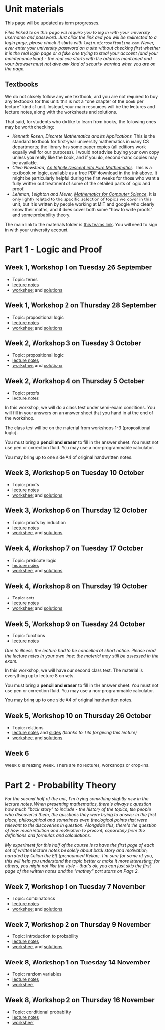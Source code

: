 # Unit materials

This page will be updated as term progresses.

_Files linked to on this page will require you to log in with your university username and password. Just click the link and you will be redirected to a login page, please check it starts with `login.microsoftonline.com`. Never, ever enter your university password on a site without checking first whether it is the real login page or a fake one trying to steal your account (and your maintenance loan) - the real one starts with the address mentioned and your browser must not give any kind of security warning when you are on the page._

## Textbooks

We do not closely follow any one textbook, and you are not required to buy any textbooks for this unit: this is not a "one chapter of the book per lecture" kind of unit. Instead, your main resources will be the lectures and lecture notes, along with the worksheets and solutions.

That said, for students who do like to learn from books, the following ones may be worth checking:

  - _Kenneth Rosen, Discrete Mathematics and its Applications._ This is the standard textbook for first-year university mathematics in many CS departments; the library has some paper copies (all editions work equally well for our purposes). I would not advise buying your own copy unless you really like the book, and if you do, second-hand copies may be available.
  - _Clive Newstead, [An Infinite Descent into Pure Mathematics](https://infinitedescent.xyz/)._ This is a textbook on logic, available as a free PDF download in the link above. It might be particularly helpful during the first weeks for those who want a fully written out treatment of some of the detailed parts of logic and proof.
  - _Lehman, Leighton and Meyer, [Mathematics for Computer Science](https://courses.csail.mit.edu/6.042/spring18/mcs.pdf)._ It is only lightly related to the specific selection of topics we cover in this unit, but it is written by people working at MIT and google who clearly know their maths, and it does cover both some "how to write proofs" and some probability theory.

The main link to the materials folder is [this teams link](https://uob.sharepoint.com/teams/UnitTeams-COMS10014-2023-24-TB-1-A/Class%20Materials/Forms/AllItems.aspx). You will need to sign in with your university account.

# Part 1 - Logic and Proof

## Week 1, Workshop 1 on Tuesday 26 September

  - Topic: terms
  - [lecture notes](https://uob.sharepoint.com/teams/UnitTeams-COMS10014-2023-24-TB-1-A/Class%20Materials/notes/01-terms.pdf)
  - [worksheet](https://uob.sharepoint.com/teams/UnitTeams-COMS10014-2023-24-TB-1-A/Class%20Materials/worksheets/WS01_Terms.pdf)
  and [solutions](https://uob.sharepoint.com/teams/UnitTeams-COMS10014-2023-24-TB-1-A/Class%20Materials/solutions/SL01_Terms.pdf)

## Week 1, Workshop 2 on Thursday 28 September

  - Topic: propositional logic
  - [lecture notes](https://uob.sharepoint.com/teams/UnitTeams-COMS10014-2023-24-TB-1-A/Class%20Materials/notes/02-logic.pdf)
  - [worksheet](https://uob.sharepoint.com/teams/UnitTeams-COMS10014-2023-24-TB-1-A/Class%20Materials/worksheets/WS02_Logic1.pdf) and 
  [solutions](https://uob.sharepoint.com/teams/UnitTeams-COMS10014-2023-24-TB-1-A/Class%20Materials/solutions/SL02_Logic1.pdf)

## Week 2, Workshop 3 on Tuesday 3 October

  - Topic: propositional logic
  - [lecture notes](https://uob.sharepoint.com/teams/UnitTeams-COMS10014-2023-24-TB-1-A/Class%20Materials/notes/03-morelogic.pdf)
  - [worksheet](https://uob.sharepoint.com/teams/UnitTeams-COMS10014-2023-24-TB-1-A/Class%20Materials/worksheets/WS03_Logic2.pdf) and 
  [solutions](https://uob.sharepoint.com/teams/UnitTeams-COMS10014-2023-24-TB-1-A/Class%20Materials/solutions/SL03_Logic2.pdf)

## Week 2, Workshop 4 on Thursday 5 October

  - Topic: proofs
  - [lecture notes](https://uob.sharepoint.com/teams/UnitTeams-COMS10014-2023-24-TB-1-A/Class%20Materials/notes/04-proofs.pdf)

In this workshop, we will do a class test under semi-exam conditions. You will fill in your answers on an answer sheet that you hand in at the end of the workshop.

The class test will be on the material from workshops 1-3 (propositional logic).

You must bring a **pencil and eraser** to fill in the answer sheet. You must not use pen or correction fluid. You may use a non-programmable calculator.

You may bring up to one side A4 of original handwritten notes.

## Week 3, Workshop 5 on Tuesday 10 October

  - Topic: proofs
  - [lecture notes](https://uob.sharepoint.com/teams/UnitTeams-COMS10014-2023-24-TB-1-A/Class%20Materials/notes/05-moreproofs.pdf)
  - [worksheet](https://uob.sharepoint.com/teams/UnitTeams-COMS10014-2023-24-TB-1-A/Class%20Materials/worksheets/WS05_Proofs.pdf) and 
  [solutions](https://uob.sharepoint.com/teams/UnitTeams-COMS10014-2023-24-TB-1-A/Class%20Materials/solutions/SL05_Proofs.pdf)

## Week 3, Workshop 6 on Thursday 12 October

  - Topic: proofs by induction
  - [lecture notes](https://uob.sharepoint.com/teams/UnitTeams-COMS10014-2023-24-TB-1-A/Class%20Materials/notes/06-induction.pdf)
  - [worksheet](https://uob.sharepoint.com/teams/UnitTeams-COMS10014-2023-24-TB-1-A/Class%20Materials/worksheets/WS06_Induction.pdf) and 
  [solutions](https://uob.sharepoint.com/teams/UnitTeams-COMS10014-2023-24-TB-1-A/Class%20Materials/solutions/SL06_Induction.pdf)

## Week 4, Workshop 7 on Tuesday 17 October

  - Topic: predicate logic
  - [lecture notes](https://uob.sharepoint.com/teams/UnitTeams-COMS10014-2023-24-TB-1-A/Class%20Materials/notes/07-predicates.pdf)
  - [worksheet](https://uob.sharepoint.com/teams/UnitTeams-COMS10014-2023-24-TB-1-A/Class%20Materials/worksheets/WS07_Predicates.pdf) and 
  [solutions](https://uob.sharepoint.com/teams/UnitTeams-COMS10014-2023-24-TB-1-A/Class%20Materials/solutions/SL07_Predicates.pdf)

## Week 4, Workshop 8 on Thursday 19 October

  - Topic: sets
  - [lecture notes](https://uob.sharepoint.com/teams/UnitTeams-COMS10014-2023-24-TB-1-A/Class%20Materials/notes/08-sets.pdf)
  - [worksheet](https://uob.sharepoint.com/teams/UnitTeams-COMS10014-2023-24-TB-1-A/Class%20Materials/worksheets/WS08_Sets.pdf) and 
  [solutions](https://uob.sharepoint.com/teams/UnitTeams-COMS10014-2023-24-TB-1-A/Class%20Materials/solutions/SL08_Sets.pdf)

## Week 5, Workshop 9 on Tuesday 24 October

  - Topic: functions
  - [lecture notes](https://uob.sharepoint.com/teams/UnitTeams-COMS10014-2023-24-TB-1-A/Class%20Materials/notes/09-functions.pdf)

_Due to illness, the lecture had to be cancelled at short notice. Please read the lecture notes in your own time: the material may still be assessed in the exam._

In this workshop, we will have our second class test. The material is everything up to lecture 8 on sets.

You must bring a **pencil and eraser** to fill in the answer sheet. You must not use pen or correction fluid. You may use a non-programmable calculator.

You may bring up to one side A4 of original handwritten notes.

## Week 5, Workshop 10 on Thursday 26 October

  - Topic: relations
  - [lecture notes](https://uob.sharepoint.com/teams/UnitTeams-COMS10014-2023-24-TB-1-A/Class%20Materials/notes/10-relations.pdf) and [slides](https://uob.sharepoint.com/teams/UnitTeams-COMS10014-2023-24-TB-1-A/Class%20Materials/notes/2023_10_25-COMS10014__L10_Relations.pdf) _(thanks to Tilo for giving this lecture)_
  - [worksheet](https://uob.sharepoint.com/teams/UnitTeams-COMS10014-2023-24-TB-1-A/Class%20Materials/worksheets/WS10_Functions_Relations.pdf) and 
  [solutions](https://uob.sharepoint.com/teams/UnitTeams-COMS10014-2023-24-TB-1-A/Class%20Materials/solutions/SL10_Functions_Relations.pdf)

## Week 6

Week 6 is reading week. There are no lectures, workshops or drop-ins.

# Part 2 - Probability Theory

_For the second half of the unit, I'm trying something slightly new in the lecture notes. When presenting mathematics, there's always a question how much "back story" to include - the history of the topics, the people who discovered them, the questions they were trying to answer in the first place, philosophical and sometimes even theological points that were relevant to the discoveries in question. Alongside this, there's the question of how much intuition and motivation to present, separately from the definitions and formulas and calculations._

_My experiment for this half of the course is to have the first page of each set of written lecture notes be solely about back story and motivation, narrated by Celian the Elf (pronounced Kelian). I'm sure for some of you, this will help you understand the topic better or make it more interesting; for others, you might not like the style - that's ok, you can just skip the first page of the written notes and the "mathsy" part starts on Page 2._

## Week 7, Workshop 1 on Tuesday 7 November

  - Topic: combinatorics
  - [lecture notes](https://uob.sharepoint.com/teams/UnitTeams-COMS10014-2023-24-TB-1-A/Class%20Materials/notes/11-combinatorics.pdf)
  - [worksheet](https://uob.sharepoint.com/teams/UnitTeams-COMS10014-2023-24-TB-1-A/Class%20Materials/worksheets/WS11_Combinatorics.pdf) and 
  [solutions](https://uob.sharepoint.com/teams/UnitTeams-COMS10014-2023-24-TB-1-A/Class%20Materials/solutions/SL11_Combinatorics.pdf)

## Week 7, Workshop 2 on Thursday 9 November

  - Topic: introduction to probability
  - [lecture notes](https://uob.sharepoint.com/teams/UnitTeams-COMS10014-2023-24-TB-1-A/Class%20Materials/notes/12-probability.pdf)
  - [worksheet](https://uob.sharepoint.com/teams/UnitTeams-COMS10014-2023-24-TB-1-A/Class%20Materials/worksheets/WS12_Probability.pdf) and 
  [solutions](https://uob.sharepoint.com/teams/UnitTeams-COMS10014-2023-24-TB-1-A/Class%20Materials/solutions/SL12_Probability.pdf)

## Week 8, Workshop 1 on Tuesday 14 November

  - Topic: random variables
  - [lecture notes](https://uob.sharepoint.com/teams/UnitTeams-COMS10014-2023-24-TB-1-A/Class%20Materials/notes/13-randomvariables.pdf)
  - [worksheet](https://uob.sharepoint.com/teams/UnitTeams-COMS10014-2023-24-TB-1-A/Class%20Materials/worksheets/WS13_Random.pdf)

## Week 8, Workshop 2 on Thursday 16 November

  - Topic: conditional probability
  - [lecture notes](https://uob.sharepoint.com/teams/UnitTeams-COMS10014-2023-24-TB-1-A/Class%20Materials/notes/14-conditional.pdf)
  - [worksheet](https://uob.sharepoint.com/teams/UnitTeams-COMS10014-2023-24-TB-1-A/Class%20Materials/worksheets/WS14_Conditional.pdf)
